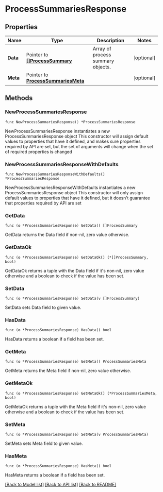 # ProcessSummariesResponse

## Properties

Name | Type | Description | Notes
---- | ---- | ----------- | ------
**Data** | Pointer to [**[]ProcessSummary**](ProcessSummary.md) | Array of process summary objects. | [optional] 
**Meta** | Pointer to [**ProcessSummariesMeta**](ProcessSummariesMeta.md) |  | [optional] 

## Methods

### NewProcessSummariesResponse

`func NewProcessSummariesResponse() *ProcessSummariesResponse`

NewProcessSummariesResponse instantiates a new ProcessSummariesResponse object
This constructor will assign default values to properties that have it defined,
and makes sure properties required by API are set, but the set of arguments
will change when the set of required properties is changed

### NewProcessSummariesResponseWithDefaults

`func NewProcessSummariesResponseWithDefaults() *ProcessSummariesResponse`

NewProcessSummariesResponseWithDefaults instantiates a new ProcessSummariesResponse object
This constructor will only assign default values to properties that have it defined,
but it doesn't guarantee that properties required by API are set

### GetData

`func (o *ProcessSummariesResponse) GetData() []ProcessSummary`

GetData returns the Data field if non-nil, zero value otherwise.

### GetDataOk

`func (o *ProcessSummariesResponse) GetDataOk() (*[]ProcessSummary, bool)`

GetDataOk returns a tuple with the Data field if it's non-nil, zero value otherwise
and a boolean to check if the value has been set.

### SetData

`func (o *ProcessSummariesResponse) SetData(v []ProcessSummary)`

SetData sets Data field to given value.

### HasData

`func (o *ProcessSummariesResponse) HasData() bool`

HasData returns a boolean if a field has been set.

### GetMeta

`func (o *ProcessSummariesResponse) GetMeta() ProcessSummariesMeta`

GetMeta returns the Meta field if non-nil, zero value otherwise.

### GetMetaOk

`func (o *ProcessSummariesResponse) GetMetaOk() (*ProcessSummariesMeta, bool)`

GetMetaOk returns a tuple with the Meta field if it's non-nil, zero value otherwise
and a boolean to check if the value has been set.

### SetMeta

`func (o *ProcessSummariesResponse) SetMeta(v ProcessSummariesMeta)`

SetMeta sets Meta field to given value.

### HasMeta

`func (o *ProcessSummariesResponse) HasMeta() bool`

HasMeta returns a boolean if a field has been set.


[[Back to Model list]](../README.md#documentation-for-models) [[Back to API list]](../README.md#documentation-for-api-endpoints) [[Back to README]](../README.md)


